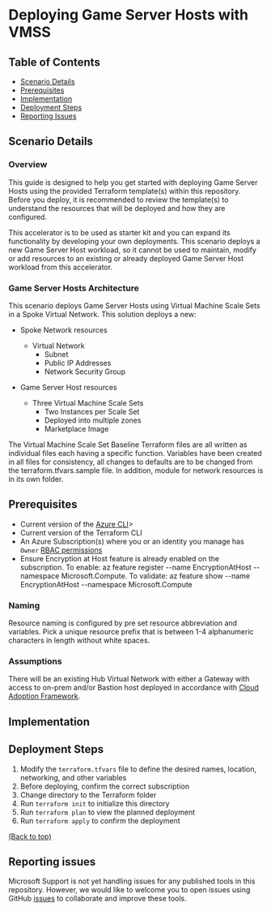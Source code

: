 # Deploying Game Server Hosts with VMSS

## Table of Contents

- [Scenario Details](#scenario-details)
- [Prerequisites](#prerequisites)
- [Implementation](#implementation)
- [Deployment Steps](#deployment-steps)
- [Reporting Issues](#reporting-issues)

## Scenario Details

### Overview

This guide is designed to help you get started with deploying Game Server Hosts using the provided Terraform template(s) within this repository. Before you deploy, it is recommended to review the template(s) to understand the resources that will be deployed and how they are configured.

This accelerator is to be used as starter kit and you can expand its functionality by developing your own deployments. This scenario deploys a new Game Server Host workload, so it cannot be used to maintain, modify or add resources to an existing or already deployed Game Server Host workload from this accelerator.

### Game Server Hosts Architecture

This scenario deploys Game Server Hosts using Virtual Machine Scale Sets in a Spoke Virtual Network. This solution deploys a new:

- Spoke Network resources
  - Virtual Network
    - Subnet
    - Public IP Addresses
    - Network Security Group

- Game Server Host resources
  - Three Virtual Machine Scale Sets
    - Two Instances per Scale Set
    - Deployed into multiple zones
    - Marketplace Image

The Virtual Machine Scale Set Baseline Terraform files are all written as individual files each having a specific function. Variables have been created in all files for consistency, all changes to defaults are to be changed from the terraform.tfvars.sample file. In addition, module for network resources is in its own folder.

## Prerequisites

- Current version of the [Azure CLI](/<https://learn.microsoft.com/cli/azure/install-azure-cli)>
- Current version of the Terraform CLI
- An Azure Subscription(s) where you or an identity you manage has `Owner` [RBAC permissions](https://docs.microsoft.com/azure/role-based-access-control/built-in-roles#owner)
- Ensure Encryption at Host feature is already enabled on the subscription. To enable: az feature register --name EncryptionAtHost  --namespace Microsoft.Compute. To validate: az feature show --name EncryptionAtHost --namespace Microsoft.Compute

### Naming

Resource naming is configured by pre set resource abbreviation and variables. Pick a unique resource prefix that is between 1-4 alphanumeric characters in length without white spaces.

### Assumptions

There will be an existing Hub Virtual Network with either a Gateway with access to on-prem and/or Bastion host deployed in accordance with [Cloud Adoption Framework](https://learn.microsoft.com/azure/cloud-adoption-framework/ready/landing-zone/).

## Implementation

## Deployment Steps

1. Modify the `terraform.tfvars` file to define the desired names, location, networking, and other variables
2. Before deploying, confirm the correct subscription
3. Change directory to the Terraform folder
4. Run `terraform init` to initialize this directory
5. Run `terraform plan` to view the planned deployment
6. Run `terraform apply` to confirm the deployment

[(Back to top)](#table-of-contents)

## Reporting issues

Microsoft Support is not yet handling issues for any published tools in this repository. However, we would like to welcome you to open issues using GitHub [issues](https://github.com/Azure/avdaccelerator/issues) to collaborate and improve these tools.
